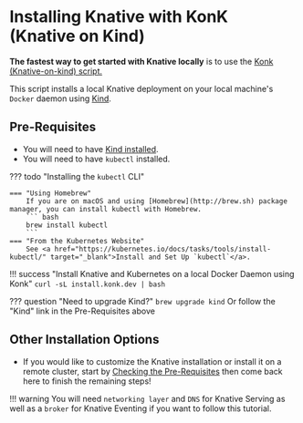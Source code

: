 # Installing Knative with KonK (Knative on Kind)
**The fastest way to get started with Knative locally** is to use the <a href= "https://konk.dev" target="blank_">Konk (Knative-on-kind) script.</a>

This script installs a local Knative deployment on your local machine's `Docker` daemon using <a href= "https://kind.sigs.k8s.io/" target="blank_">Kind</a>.

## Pre-Requisites
- You will need to have <a href= "https://kind.sigs.k8s.io/docs/user/quick-start/" target="blank_">Kind installed</a>.
- You will need to have `kubectl` installed.

??? todo "Installing the `kubectl` CLI"

    === "Using Homebrew"
        If you are on macOS and using [Homebrew](http://brew.sh) package manager, you can install kubectl with Homebrew.
        ``` bash
        brew install kubectl
        ```
    === "From the Kubernetes Website"
        See <a href="https://kubernetes.io/docs/tasks/tools/install-kubectl/" target="_blank">Install and Set Up `kubectl`</a>.

!!! success "Install Knative and Kubernetes on a local Docker Daemon using Konk"
    ```
    curl -sL install.konk.dev | bash
    ```

??? question "Need to upgrade Kind?"
    ```
    brew upgrade kind
    ```
    Or follow the "Kind" link in the Pre-Requisites above
## Other Installation Options
  - If you would like to customize the Knative installation or install it on a remote cluster, start by [Checking the Pre-Requisites](../install/prerequisites.md) then come back here to finish the remaining steps!

!!! warning
    You will need `networking layer` and `DNS` for Knative Serving as well as a `broker` for Knative Eventing if you want to follow this tutorial.
